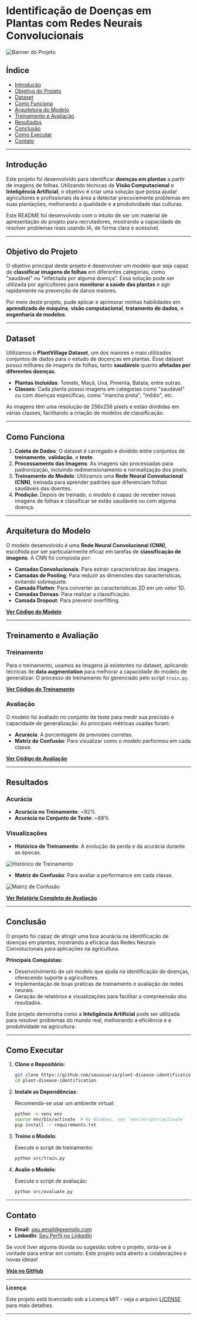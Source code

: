 # Identificação de Doenças em Plantas com Redes Neurais Convolucionais

![Banner do Projeto](https://www.blog-flores.pt/wp-content/uploads/2021/01/doencas-nas-plantas-88.jpg)

## Índice

- [Introdução](#introdução)
- [Objetivo do Projeto](#objetivo-do-projeto)
- [Dataset](#dataset)
- [Como Funciona](#como-funciona)
- [Arquitetura do Modelo](#arquitetura-do-modelo)
- [Treinamento e Avaliação](#treinamento-e-avaliação)
- [Resultados](#resultados)
- [Conclusão](#conclusão)
- [Como Executar](#como-executar)
- [Contato](#contato)

---

## Introdução

Este projeto foi desenvolvido para identificar **doenças em plantas** a partir de imagens de folhas. Utilizando técnicas de **Visão Computacional** e **Inteligência Artificial**, o objetivo é criar uma solução que possa ajudar agricultores e profissionais da área a detectar precocemente problemas em suas plantações, melhorando a qualidade e a produtividade das culturas.

Este README foi desenvolvido com o intuito de ser um material de apresentação do projeto para recrutadores, mostrando a capacidade de resolver problemas reais usando IA, de forma clara e acessível.

---

## Objetivo do Projeto

O objetivo principal deste projeto é desenvolver um modelo que seja capaz de **classificar imagens de folhas** em diferentes categorias, como "saudável" ou "infectada por alguma doença". Essa solução pode ser utilizada por agricultores para **monitorar a saúde das plantas** e agir rapidamente na prevenção de danos maiores.

Por meio deste projeto, pude aplicar e aprimorar minhas habilidades em **aprendizado de máquina**, **visão computacional**, **tratamento de dados**, e **engenharia de modelos**.

---

## Dataset

Utilizamos o **PlantVillage Dataset**, um dos maiores e mais utilizados conjuntos de dados para o estudo de doçenças em plantas. Esse dataset possui milhares de imagens de folhas, tanto **saudáveis** quanto **afetadas por diferentes doenças**.

- **Plantas Incluídas**: Tomate, Maçã, Uva, Pimenta, Batata, entre outras.
- **Classes**: Cada planta possui imagens em categorias como "saudável" ou com doenças específicas, como "mancha preta", "míldio", etc.

As imagens têm uma resolução de 256x256 pixels e estão divididas em várias classes, facilitando a criação de modelos de classificação.

---

## Como Funciona

1. **Coleta de Dados**: O dataset é carregado e dividido entre conjuntos de **treinamento**, **validação**, e **teste**.
2. **Processamento das Imagens**: As imagens são processadas para padronização, incluindo redimensionamento e normalização dos pixels.
3. **Treinamento do Modelo**: Utilizamos uma **Rede Neural Convolucional (CNN)**, treinada para aprender padrões que diferenciam folhas saudáveis das doentes.
4. **Predição**: Depois de treinado, o modelo é capaz de receber novas imagens de folhas e classificar se estão saudáveis ou com alguma doença.

---

## Arquitetura do Modelo

O modelo desenvolvido é uma **Rede Neural Convolucional (CNN)**, escolhida por ser particularmente eficaz em tarefas de **classificação de imagens**. A CNN foi composta por:

- **Camadas Convolucionais**: Para extrair características das imagens.
- **Camadas de Pooling**: Para reduzir as dimensões das características, evitando sobreajuste.
- **Camada Flatten**: Para converter as características 2D em um vetor 1D.
- **Camadas Densas**: Para realizar a classificação.
- **Camada Dropout**: Para prevenir overfitting.

**[Ver Código do Modelo](src/model.py)**

---

## Treinamento e Avaliação

### Treinamento

Para o treinamento, usamos as imagens já existentes no dataset, aplicando técnicas de **data augmentation** para melhorar a capacidade do modelo de generalizar. O processo de treinamento foi gerenciado pelo script `train.py`.

**[Ver Código do Treinamento](src/train.py)**

### Avaliação

O modelo foi avaliado no conjunto de teste para medir sua precisão e capacidade de generalização. As principais métricas usadas foram:

- **Acurácia**: A porcentagem de previsões corretas.
- **Matriz de Confusão**: Para visualizar como o modelo performou em cada classe.

**[Ver Código de Avaliação](src/evaluate.py)**

---

## Resultados

### Acurácia

- **Acurácia no Treinamento**: ~92%
- **Acurácia no Conjunto de Teste**: ~88%

### Visualizações

- **Histórico de Treinamento**: A evolução da perda e da acurácia durante as épocas.

![Histórico de Treinamento](reports/training_history.png)

- **Matriz de Confusão**: Para avaliar a performance em cada classe.

![Matriz de Confusão](reports/confusion_matrix.png)

**[Ver Relatório Completo de Avaliação](reports/classification_report.txt)**

---

## Conclusão

O projeto foi capaz de atingir uma boa acurácia na identificação de doenças em plantas, mostrando a eficácia das Redes Neurais Convolucionais para aplicações na agricultura.

**Principais Conquistas:**

- Desenvolvimento de um modelo que ajuda na identificação de doenças, oferecendo suporte a agricultores.
- Implementação de boas práticas de treinamento e avaliação de redes neurais.
- Geração de relatórios e visualizações para facilitar a compreensão dos resultados.

Este projeto demonstra como a **Inteligência Artificial** pode ser utilizada para resolver problemas do mundo real, melhorando a eficiência e a produtividade na agricultura.

---

## Como Executar

1. **Clone o Repositório**:

   ```bash
   git clone https://github.com/seuusuario/plant-disease-identification.git
   cd plant-disease-identification
   ```

2. **Instale as Dependências**:

   Recomenda-se usar um ambiente virtual:

   ```bash
   python -m venv env
   source env/bin/activate  # No Windows, use `env\Scripts\activate`
   pip install -r requirements.txt
   ```

3. **Treine o Modelo**:

   Execute o script de treinamento:

   ```bash
   python src/train.py
   ```

4. **Avalie o Modelo**:

   Execute o script de avaliação:

   ```bash
   python src/evaluate.py
   ```

---

## Contato

- **Email**: seu.email@exemplo.com
- **LinkedIn**: [Seu Perfil no LinkedIn](https://www.linkedin.com/in/seuperfil)

Se você tiver alguma dúvida ou sugestão sobre o projeto, sinta-se à vontade para entrar em contato. Este projeto está aberto a colaborações e novas ideias!

**[Veja no GitHub](https://github.com/seuusuario/plant-disease-identification)**

---

**Licença**:

Este projeto está licenciado sob a Licença MIT - veja o arquivo [LICENSE](LICENSE) para mais detalhes.

---
